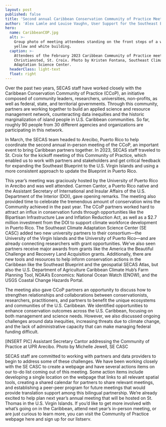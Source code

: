 ```yaml
---
layout: post
published: false
title: 'Second annual Caribbean Conservation Community of Practice Meeting '
author: 'Alex Lamle and Louise Vaughn, User Support for the Southeast Blueprint'
hero:
  name: CaribbeanCOP.jpg
  alt: >-
    Group photo of meeting attendees standing on the front steps of a weathered
    yellow and white building.
  caption: >-
    Attendees of the February 2023 Caribbean Community of Practice meeting in
    Christiansted, St. Croix. Photo by Kristen Fontana, Southeast Climate
    Adaptation Science Center.
  headerClass: light-text
  float: right
---
```

Over the past two years, SECAS staff have worked closely with the Caribbean Conservation Community of Practice (CCoP), an initiative composed of community leaders, researchers, universities, non-profits, as well as federal, state, and territorial governments. Through this community, partners are working together to build an applied science and resource management network, counteracting data inequities and the historic marginalization of island people in U.S. Caribbean communities. So far, roughly 90 people from 30 different agencies and organizations are participating in this network. 

In March, the SECAS team headed to Arecibo, Puerto Rico to help coordinate the second annual in-person meeting of the CCoP, an important event to bring Caribbean partners together. In 2023, SECAS staff traveled to St. Croix for the kickoff meeting of this Community of Practice, which enabled us to work with partners and stakeholders and get critical feedback for expanding the Southeast Blueprint to the U.S. Virgin Islands and using a more consistent approach to update the Blueprint in Puerto Rico.  

This year’s meeting was graciously hosted by the University of Puerto Rico in Arecibo and was well attended. Carmen Cantor, a Puerto Rico native and the Assistant Secretary of International and Insular Affairs of the U.S. Department of the Interior (DOI), gave opening remarks. The meeting also provided time to celebrate the tremendous amount of conservation wins the Community achieved in the past year. The CCoP partners worked hard to attract an influx in conservation funds through opportunities like the Bipartisan Infrastructure Law and Inflation Reduction Act, as well as a $2.7 million investment from the DOI to support climate workforce development in Puerto Rico. The Southeast Climate Adaptation Science Center (SE CASC) added two new university partners to their consortium—the University of the Virgin Islands and the University of Puerto Rico—and are already connecting researchers with grant opportunities. We’ve also seen partners receive major awards from grants like the America the Beautiful Challenge and Recovery Land Acquisition grants. Additionally, there are new tools and resources to help inform conservation actions in the Caribbean like the Southeast Blueprint and the geospatial SECAS Atlas, but also the U.S. Department of Agriculture Caribbean Climate Hub’s Farm Planning Tool, NOAA’s Economics: National Ocean Watch (ENOW), and the USGS Coastal Change Hazards Portal.  

The meeting also gave CCoP partners an opportunity to discuss how to strengthen relationships and collaborations between conservationists, researchers, practitioners, and partners to benefit the unique ecosystems and communities of the U.S. Caribbean. We identified opportunities to enhance conservation outcomes across the U.S. Caribbean, focusing on both management and science needs. However, we also discussed ongoing challenges around data inequities, increasing threats due to climate change, and the lack of administrative capacity that can make managing federal funding difficult.  

[INSERT PIC] Assistant Secretary Cantor addressing the Community of Practice at UPR Arecibo. Photo by Michelle Jewell, SE CASC 

SECAS staff are committed to working with partners and data providers to begin to address some of these challenges. We have been working closely with the SE CASC to create a webpage and have several actions items on our to-do list coming out of this meeting. Some action items include developing a single location on the webpage that links to all relevant spatial tools, creating a shared calendar for partners to share relevant meetings, and establishing a peer-peer program for future meetings that would provide translation support among this bilingual partnership. We’re already excited to help plan next year’s annual meeting that will be hosted on St. Thomas in the U.S. Virgin Islands. If you’d like to get more involved with what’s going on in the Caribbean, attend next year’s in-person meeting, or are just curious to learn more, you can visit the Community of Practice webpage here and sign up for our listserv.  